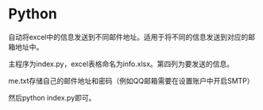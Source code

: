 # Python
自动将excel中的信息发送到不同邮件地址。适用于将不同的信息发送到对应的邮箱地址中。

主程序为index.py，excel表格命名为info.xlsx。第四列为要发送的信息。

me.txt存储自己的邮件地址和密码（例如QQ邮箱需要在设置账户中开启SMTP）

然后python index.py即可。
